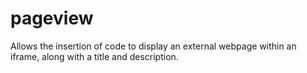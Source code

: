 pageview
========

Allows the insertion of code to display an external webpage within an iframe, along with a title and description.

